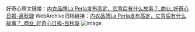 好奇心原文链接：[内衣品牌La Perla发布高定，它背后有什么故事？_商业_好奇心日报-吕秋璇](https://www.qdaily.com/articles/5646.html)
WebArchive归档链接：[内衣品牌La Perla发布高定，它背后有什么故事？_商业_好奇心日报-吕秋璇](http://web.archive.org/web/20190623165209/https://www.qdaily.com/articles/5646.html)
![image](http://ww3.sinaimg.cn/large/007d5XDply1g3w8xjdzr6j30u03oib29)